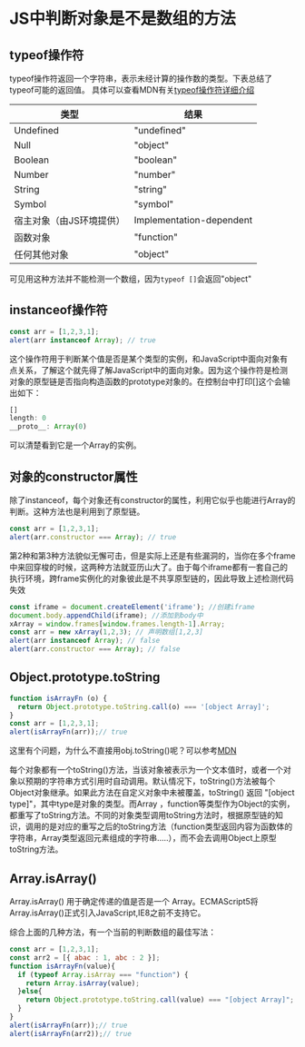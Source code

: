 # JS中判断对象是不是数组的方法

## typeof操作符

typeof操作符返回一个字符串，表示未经计算的操作数的类型。下表总结了typeof可能的返回值。
具体可以查看MDN有关[typeof操作符详细介绍](https://developer.mozilla.org/zh-CN/docs/Web/JavaScript/Reference/Operators/typeof)

| 类型 | 结果 |
| -------- | -------- |
| Undefined | "undefined" |
| Null | "object" |
| Boolean | "boolean" |
| Number | "number" |
| String | "string" |
| Symbol | "symbol" |
| 宿主对象（由JS环境提供） | Implementation-dependent |
| 函数对象 | "function" |
| 任何其他对象 | "object" |

可见用这种方法并不能检测一个数组，因为`typeof []`会返回"object"

## instanceof操作符

```js
const arr = [1,2,3,1];
alert(arr instanceof Array); // true
```

这个操作符用于判断某个值是否是某个类型的实例，和JavaScript中面向对象有点关系，了解这个就先得了解JavaScript中的面向对象。因为这个操作符是检测对象的原型链是否指向构造函数的prototype对象的。在控制台中打印[]这个会输出如下：

```js
[]
length: 0
__proto__: Array(0)
```

可以清楚看到它是一个Array的实例。

## 对象的constructor属性

除了instanceof，每个对象还有constructor的属性，利用它似乎也能进行Array的判断。这种方法也是利用到了原型链。

```js
const arr = [1,2,3,1];
alert(arr.constructor === Array); // true
```

第2种和第3种方法貌似无懈可击，但是实际上还是有些漏洞的，当你在多个frame中来回穿梭的时候，这两种方法就亚历山大了。由于每个iframe都有一套自己的执行环境，跨frame实例化的对象彼此是不共享原型链的，因此导致上述检测代码失效

```js
const iframe = document.createElement('iframe'); //创建iframe
document.body.appendChild(iframe); //添加到body中
xArray = window.frames[window.frames.length-1].Array;
const arr = new xArray(1,2,3); // 声明数组[1,2,3]
alert(arr instanceof Array); // false
alert(arr.constructor === Array); // false
```

## Object.prototype.toString

```js
function isArrayFn (o) {
  return Object.prototype.toString.call(o) === '[object Array]';
}
const arr = [1,2,3,1];
alert(isArrayFn(arr));// true
```

这里有个问题，为什么不直接用obj.toString()呢？可以参考[MDN](https://developer.mozilla.org/zh-CN/docs/Web/JavaScript/Reference/Global_Objects/Object/toString)

每个对象都有一个toString()方法，当该对象被表示为一个文本值时，或者一个对象以预期的字符串方式引用时自动调用。默认情况下，toString()方法被每个Object对象继承。如果此方法在自定义对象中未被覆盖，toString() 返回 "[object type]"，其中type是对象的类型。而Array ，function等类型作为Object的实例，都重写了toString方法。不同的对象类型调用toString方法时，根据原型链的知识，调用的是对应的重写之后的toString方法（function类型返回内容为函数体的字符串，Array类型返回元素组成的字符串.....），而不会去调用Object上原型toString方法。

## Array.isArray()

Array.isArray() 用于确定传递的值是否是一个 Array。ECMAScript5将Array.isArray()正式引入JavaScript,IE8之前不支持它。

综合上面的几种方法，有一个当前的判断数组的最佳写法：

```js
const arr = [1,2,3,1];
const arr2 = [{ abac : 1, abc : 2 }];
function isArrayFn(value){
  if (typeof Array.isArray === "function") {
    return Array.isArray(value);
  }else{
    return Object.prototype.toString.call(value) === "[object Array]";
  }
}
alert(isArrayFn(arr));// true
alert(isArrayFn(arr2));// true
```

